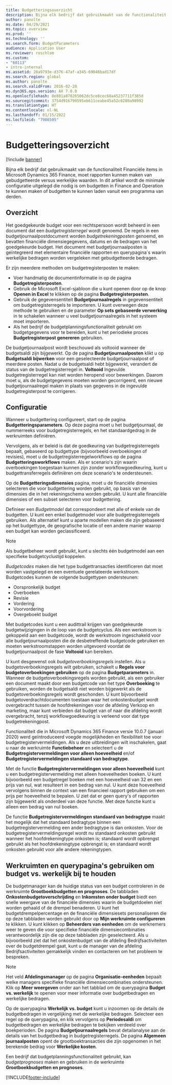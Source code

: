 ```yaml
---
title: Budgetteringsoverzicht
description: Bijna elk bedrijf dat gebruikmaakt van de functionaliteit Financiële items in Microsoft Dynamics 365 Finance, moet rapporten kunnen maken van gebudgetteerde versus werkelijke waarden. In dit artikel wordt de minimale configuratie uitgelegd die nodig is om budgetten in Finance and Operation te kunnen maken of budgetten te kunnen laden vanuit een programma van derden.
author: panolte
ms.date: 04/29/2021
ms.topic: overview
ms.prod: ''
ms.technology: ''
ms.search.form: BudgetParameters
audience: Application User
ms.reviewer: roschlom
ms.custom:
- "60113"
- intro-internal
ms.assetid: 28a9793e-d376-47af-a345-69046bad17df
ms.search.region: global
ms.author: panolte
ms.search.validFrom: 2016-02-28
ms.dyn365.ops.version: AX 7.0.0
ms.openlocfilehash: 8e881a878265062dc5ce8cec68a45237711f385d
ms.sourcegitcommit: 3754d916799595eb611ceabe45a52c6280a98992
ms.translationtype: HT
ms.contentlocale: nl-NL
ms.lasthandoff: 01/15/2022
ms.locfileid: "7986505"
---
```

# <a name="budgeting-overview"></a>Budgetteringsoverzicht

[!include [banner](../includes/banner.md)]

Bijna elk bedrijf dat gebruikmaakt van de functionaliteit Financiële items in Microsoft Dynamics 365 Finance, moet rapporten kunnen maken van gebudgetteerde versus werkelijke waarden. In dit artikel wordt de minimale configuratie uitgelegd die nodig is om budgetten in Finance and Operation te kunnen maken of budgetten te kunnen laden vanuit een programma van derden.

## <a name="overview"></a>Overzicht

Het goedgekeurde budget voor een rechtspersoon wordt beheerd in een document dat een *budgetregisterregel* wordt genoemd. De regels in een budgetjournaalpostdocument worden *budgetrekeningposten* genoemd, en bevatten financiële dimensiegegevens, datums en de bedragen van het goedgekeurde budget. Het document met budgetjournaalposten is geïntegreerd met elementaire financiële rapporten en querypagina´s waarin werkelijke bedragen worden vergeleken met gebudgetteerde bedragen. 

Er zijn meerdere methoden om budgetregisterposten te maken:

-   Voer handmatig de documentinformatie in op de pagina **Budgetregisterposten**.
-   Gebruik de Microsoft Excel-sjabloon die u kunt openen door op de knop **Openen in Excel** te klikken op de pagina **Budgetregisterposten**.
-   Gebruik de gegevensentiteit **Budgetjournaalregels** in gegevensentiteit om budgetregisterregels te importeren. U kunt overwegen deze methode te gebruiken en de parameter **Op sets gebaseerde verwerking** in te schakelen wanneer u veel budgetjournaalregels in het systeem moet importeren.
-   Als het bedrijf de budgetplanningsfunctionaliteit gebruikt om budgetgegevens voor te bereiden, kunt u het periodieke proces **Budgetregisterpost genereren** gebruiken.

De budgetjournaalpost wordt beschouwd als voltooid wanneer de budgetsaldi zijn bijgewerkt. Op de pagina **Budgetjournaalposten** klikt u op **Budgetsaldi bijwerken** voor een geselecteerde budgetjournaalpost of meerdere posten. Nadat u de budgetsaldi hebt bijgewerkt, verandert de status van de budgetregisterregel in. **Voltooid** Ingevulde budgetregisterregel kan niet worden heropend voor bewerkingen. Daarom moet u, als de budgetgegevens moeten worden gecorrigeerd, een nieuwe budgetjournaalregel maken in plaats van gegevens in de ingevulde budgetregisterpost te corrigeren.

## <a name="configuration"></a>Configuratie
Wanneer u budgettering configureert, start op de pagina **Budgetteringsparameters**. Op deze pagina moet u het budgetjournaal, de nummerreeks voor budgetregisterregels, en het standaardgedrag in de werkruimten definiëren.

Vervolgens, als er beleid is dat de goedkeuring van budgetregisterregels bepaalt, gebaseerd op budgettype (bijvoorbeeld overboekingen of revisies), moet u de budgetregisterregelworkflows op de pagina **Budgetteringsworkflows** maken. Als er scenario's zijn waarin overboekingen toegestaan kunnen zijn zonder workflowgoedkeuring, kunt u budgettransferregels definiëren om deze scenario's te ondersteunen. 

Op de **Budgetteringsdimensies** pagina, moet u de financiële dimensies selecteren die voor budgettering worden gebruikt, op basis van de dimensies die in het rekeningschema worden gebruikt. U kunt alle financiële dimensies of een subset selecteren voor budgettering.

Definieer een *Budgetmodel* dat correspondeert met alle of enkele van de budgetten. U kunt een enkel budgetmodel voor alle budgetregisterregels gebruiken. Als alternatief kunt u aparte modellen maken die zijn gebaseerd op het budgettype, de geografische locatie of een andere manier waarop een budget kan worden geclassificeerd. 

> [!NOTE] 
> Als budgetbeheer wordt gebruikt, kunt u slechts één budgetmodel aan een specifieke budgetcyclustijd koppelen. 

*Budgetcodes* maken die het type budgettransacties identificeren dat moet worden vastgelegd en een eventuele gerelateerde werkstroom. Budgetcodes kunnen de volgende budgettypen ondersteunen:

-   Oorspronkelijk budget
-   Overboeken
-   Revisie
-   Vordering
-   Voorvordering
-   Overgeboekt budget

Met budgetcodes kunt u een audittrail krijgen van goedgekeurde budgetwijzigingen in de loop van de budgetcyclus. Als een werkstroom is gekoppeld aan een budgetcode, wordt de werkstroom ingeschakeld voor alle budgetjournaalposten die de desbetreffende budgetcode gebruiken en moeten werkstroomstappen worden uitgevoerd voordat de budgetjournaalpost de fase **Voltooid** kan bereiken.  

U kunt desgewenst ook *budgetoverboekingsregels* instellen. Als u budgetoverboekingsregels wilt gebruiken, schakelt u **Regels voor budgetoverboekingen gebruiken** op de pagina **Budgetparameters** in. Wanneer de budgetoverboekingsregels worden gebruikt, als een gebruiker een document maakt door een budgetcode van het type **Overboeking** te gebruiken, worden de budgetsaldi niet worden bijgewerkt als de budgetoverboekingsregels wordt geschonden. U kunt bijvoorbeeld budgetoverdrachtdocumenten toestaan waar het onkostenbudget wordt overgebracht tussen de hoofdrekeningen voor de afdeling Verkoop en marketing, maar kunt verbieden dat budget van of naar die afdeling wordt overgebracht, tenzij workflowgoedkeuring is verleend voor dat type budgetrekeningpost.

Functionaliteit die in Microsoft Dynamics 365 Finance versie 10.0.7 (januari 2020) werd geïntroduceerd voegde mogelijkheden en flexibiliteit toe voor budgetregistervermeldingen. Als u deze uitbreidingen wilt inschakelen, gaat u naar de werkruimte **Functiebeheer** en selecteert u de **Budgetregistervermeldingen voor alleen hoeveelheid** en/of **Budgetregistervermeldingen standaard van bedragtype**.

Met de functie **Budgetregistervermeldingen voor alleen hoeveelheid** kunt u een budgetregistervermelding met alleen hoeveelheden boeken. U kunt bijvoorbeeld een budgetregel boeken met een hoeveelheid van 32 en een prijs van nul, wat resulteert in een bedrag van nul. U kunt deze hoeveelheid vervolgens binnen de context van een financieel rapport gebruiken om een prijs per hoeveelheid te bepalen. U ziet dat er geen query's of rapporten zijn bijgewerkt als onderdeel van deze functie. Met deze functie kunt u alleen een bedrag van nul boeken.

De functie **Budgetregistervermeldingen standaard van bedragtype** maakt het mogelijk dat het standaard bedragtype binnen een budgetregistervermelding een ander bedragtype is dan onkosten. Voor de budgetregistervermeldingsregel wordt nu standaard onkosten gebruikt wanneer het hoofdrekeningtype onkosten is; standaard wordt opbrengst gebruikt als het hoofdrekeningtype opbrengst is; en standaard wordt onkosten gebruikt voor alle andere rekeningtypen.

## <a name="using-workspaces-and-inquiry-pages-to-track-budget-vs-actuals"></a>Werkruimten en querypagina's gebruiken om budget vs. werkelijk bij te houden
De budgetmanager kan de huidige status van een budget controleren in de werkruimte **Grootboekbudgetten en prognoses**. De tabbladen **Onkostenbudgetoverschrijding** en **Inkomsten onder budget** biedt een snelle weergave van de financiële dimensies waarin de budgetdoelen niet worden gehaald of de drempel benaderen. U kunt het budgetdrempelpercentage en de financiële dimensiesets personaliseren die op deze tabbladen worden gebruikt door op **Mijn werkruimte configureren** te klikken. U kunt klikken op **Beheerders van eenheden** om de werknemers weer te geven die voor specifieke financiële dimensiecombinaties verantwoordelijk zijn die op deze tabbladen zijn geselecteerd. Als u bijvoorbeeld ziet dat het onkostenbudget van de afdeling Bedrijfsactiviteiten over de budgetdrempel gaat, kunt u de manager van de afdeling Bedrijfsactiviteiten gemakkelijk vinden en contacteren om het probleem te bespreken. 

> [!NOTE] 
> Het veld **Afdelingsmanager** op de pagina **Organisatie-eenheden** bepaalt welke managers specifieke financiële dimensiecombinaties ondersteunen. Klik op **Meer weergeven** onder aan het tabblad om de querypagina **Budget vs. werkelijk** te openen voor meer informatie over budgetbedragen en werkelijke bedragen. 

Op de querypagina **Werkelijk vs. budget** kunt u inzoomen op de details de budgetbedragen in vergelijking met de werkelijke bedragen. Selecteer een regel op de querypagina, en klik vervolgens op **Periodesaldi** om budgetbedragen en werkelijke bedragen te bekijken verdeeld over boekperioden. De pagina **Budgetjournaalregels** bevat detailanalyse aan de details van het budgetbedrag in budgetregisterregels. De pagina **Algemeen journaalposten** opent de grootboektransacties die zijn opgenomen in het berekende bedrag voor **Werkelijke kosten**. 

Een bedrijf dat budgetplanningsfunctionaliteit gebruikt, kan *budgetprognoses* maken en gebruiken in de werkruimte **Grootboekbudgetten en prognoses**.





[!INCLUDE[footer-include](../../includes/footer-banner.md)]
